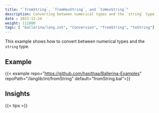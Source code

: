 ```yaml
---
title: "`fromString`, `fromHexString`, and `toHexString`"
description: Converting between numerical types and the `string` type
date : 2023-12-24
weight: 111000
tags: [ "ballerina/lang.int", "Conversion", "fromString", "toString"]
---
```


This example shows how to convert between numerical types and the `string` type.

<!--more-->

## Example 

{{< example repo="https://github.com/hasithaa/Ballerina-Examples" repoPath="/langlib/int/fromString" default="fromString.bal">}}

## Insights

{{< tips >}}

